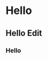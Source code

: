 <!DOCTYPE html>
<html lang="en">
<head>
    <meta charset="UTF-8">
    <meta name="viewport" content="width=device-width, initial-scale=1.0">
    <title>Hi my web.1</title>
</head>
<body>
    <h1>Hello</h1>
    <h2>Hello Edit </h2>
    <h3>Hello</h3>
</body>
</html>
